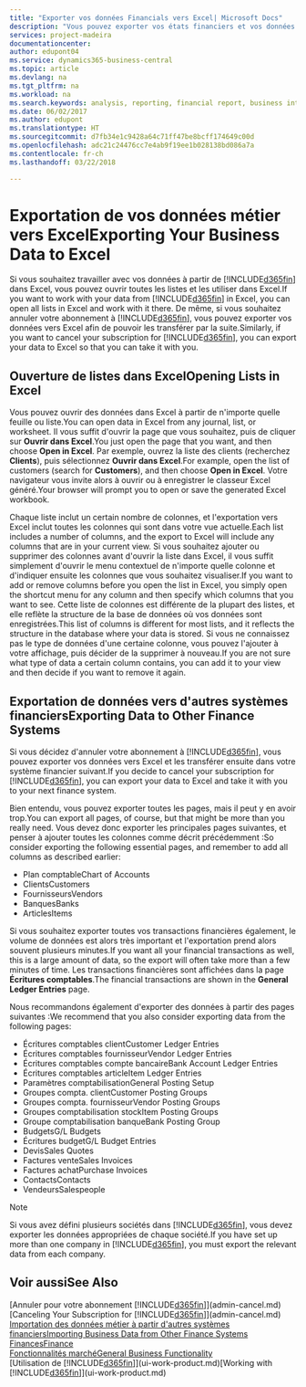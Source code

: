 ```yaml
---
title: "Exporter vos données Financials vers Excel| Microsoft Docs"
description: "Vous pouvez exporter vos états financiers et vos données de veille économique de Business Central vers Excel, ou ouvrir vos données Financials dans Excel."
services: project-madeira
documentationcenter: 
author: edupont04
ms.service: dynamics365-business-central
ms.topic: article
ms.devlang: na
ms.tgt_pltfrm: na
ms.workload: na
ms.search.keywords: analysis, reporting, financial report, business intelligence, BI, Excel
ms.date: 06/02/2017
ms.author: edupont
ms.translationtype: HT
ms.sourcegitcommit: d7fb34e1c9428a64c71ff47be8bcff174649c00d
ms.openlocfilehash: adc21c24476cc7e4ab9f19ee1b028138bd086a7a
ms.contentlocale: fr-ch
ms.lasthandoff: 03/22/2018

---
```

# <a name="exporting-your-business-data-to-excel"></a><span data-ttu-id="7d361-103">Exportation de vos données métier vers Excel</span><span class="sxs-lookup"><span data-stu-id="7d361-103">Exporting Your Business Data to Excel</span></span>
<span data-ttu-id="7d361-104">Si vous souhaitez travailler avec vos données à partir de [!INCLUDE[d365fin](includes/d365fin_md.md)] dans Excel, vous pouvez ouvrir toutes les listes et les utiliser dans Excel.</span><span class="sxs-lookup"><span data-stu-id="7d361-104">If you want to work with your data from [!INCLUDE[d365fin](includes/d365fin_md.md)] in Excel, you can open all lists in Excel and work with it there.</span></span> <span data-ttu-id="7d361-105">De même, si vous souhaitez annuler votre abonnement à [!INCLUDE[d365fin](includes/d365fin_md.md)], vous pouvez exporter vos données vers Excel afin de pouvoir les transférer par la suite.</span><span class="sxs-lookup"><span data-stu-id="7d361-105">Similarly, if you want to cancel your subscription for [!INCLUDE[d365fin](includes/d365fin_md.md)], you can export your data to Excel so that you can take it with you.</span></span>

## <a name="opening-lists-in-excel"></a><span data-ttu-id="7d361-106">Ouverture de listes dans Excel</span><span class="sxs-lookup"><span data-stu-id="7d361-106">Opening Lists in Excel</span></span>
<span data-ttu-id="7d361-107">Vous pouvez ouvrir des données dans Excel à partir de n'importe quelle feuille ou liste.</span><span class="sxs-lookup"><span data-stu-id="7d361-107">You can open data in Excel from any journal, list, or worksheet.</span></span> <span data-ttu-id="7d361-108">Il vous suffit d'ouvrir la page que vous souhaitez, puis de cliquer sur **Ouvrir dans Excel**.</span><span class="sxs-lookup"><span data-stu-id="7d361-108">You just open the page that you want, and then choose **Open in Excel**.</span></span> <span data-ttu-id="7d361-109">Par exemple, ouvrez la liste des clients (recherchez **Clients**), puis sélectionnez **Ouvrir dans Excel**.</span><span class="sxs-lookup"><span data-stu-id="7d361-109">For example, open the list of customers (search for **Customers**), and then choose **Open in Excel**.</span></span> <span data-ttu-id="7d361-110">Votre navigateur vous invite alors à ouvrir ou à enregistrer le classeur Excel généré.</span><span class="sxs-lookup"><span data-stu-id="7d361-110">Your browser will prompt you to open or save the generated Excel workbook.</span></span>  

<span data-ttu-id="7d361-111">Chaque liste inclut un certain nombre de colonnes, et l'exportation vers Excel inclut toutes les colonnes qui sont dans votre vue actuelle.</span><span class="sxs-lookup"><span data-stu-id="7d361-111">Each list includes a number of columns, and the export to Excel will include any columns that are in your current view.</span></span> <span data-ttu-id="7d361-112">Si vous souhaitez ajouter ou supprimer des colonnes avant d'ouvrir la liste dans Excel, il vous suffit simplement d'ouvrir le menu contextuel de n'importe quelle colonne et d'indiquer ensuite les colonnes que vous souhaitez visualiser.</span><span class="sxs-lookup"><span data-stu-id="7d361-112">If you want to add or remove columns before you open the list in Excel, you simply open the shortcut menu for any column and then specify which columns that you want to see.</span></span> <span data-ttu-id="7d361-113">Cette liste de colonnes est différente de la plupart des listes, et elle reflète la structure de la base de données où vos données sont enregistrées.</span><span class="sxs-lookup"><span data-stu-id="7d361-113">This list of columns is different for most lists, and it reflects the structure in the database where your data is stored.</span></span> <span data-ttu-id="7d361-114">Si vous ne connaissez pas le type de données d'une certaine colonne, vous pouvez l'ajouter à votre affichage, puis décider de la supprimer à nouveau.</span><span class="sxs-lookup"><span data-stu-id="7d361-114">If you are not sure what type of data a certain column contains, you can add it to your view and then decide if you want to remove it again.</span></span>  

## <a name="exporting-data-to-other-finance-systems"></a><span data-ttu-id="7d361-115">Exportation de données vers d'autres systèmes financiers</span><span class="sxs-lookup"><span data-stu-id="7d361-115">Exporting Data to Other Finance Systems</span></span>
<span data-ttu-id="7d361-116">Si vous décidez d'annuler votre abonnement à [!INCLUDE[d365fin](includes/d365fin_md.md)], vous pouvez exporter vos données vers Excel et les transférer ensuite dans votre système financier suivant.</span><span class="sxs-lookup"><span data-stu-id="7d361-116">If you decide to cancel your subscription for [!INCLUDE[d365fin](includes/d365fin_md.md)], you can export your data to Excel and take it with you to your next finance system.</span></span>  

<span data-ttu-id="7d361-117">Bien entendu, vous pouvez exporter toutes les pages, mais il peut y en avoir trop.</span><span class="sxs-lookup"><span data-stu-id="7d361-117">You can export all pages, of course, but that might be more than you really need.</span></span> <span data-ttu-id="7d361-118">Vous devez donc exporter les principales pages suivantes, et penser à ajouter toutes les colonnes comme décrit précédemment :</span><span class="sxs-lookup"><span data-stu-id="7d361-118">So consider exporting the following essential pages, and remember to add all columns as described earlier:</span></span>  

* <span data-ttu-id="7d361-119">Plan comptable</span><span class="sxs-lookup"><span data-stu-id="7d361-119">Chart of Accounts</span></span>  
* <span data-ttu-id="7d361-120">Clients</span><span class="sxs-lookup"><span data-stu-id="7d361-120">Customers</span></span>  
* <span data-ttu-id="7d361-121">Fournisseurs</span><span class="sxs-lookup"><span data-stu-id="7d361-121">Vendors</span></span>  
* <span data-ttu-id="7d361-122">Banques</span><span class="sxs-lookup"><span data-stu-id="7d361-122">Banks</span></span>  
* <span data-ttu-id="7d361-123">Articles</span><span class="sxs-lookup"><span data-stu-id="7d361-123">Items</span></span>  

<span data-ttu-id="7d361-124">Si vous souhaitez exporter toutes vos transactions financières également, le volume de données est alors très important et l'exportation prend alors souvent plusieurs minutes.</span><span class="sxs-lookup"><span data-stu-id="7d361-124">If you want all your financial transactions as well, this is a large amount of data, so the export will often take more than a few minutes of time.</span></span> <span data-ttu-id="7d361-125">Les transactions financières sont affichées dans la page **Écritures comptables**.</span><span class="sxs-lookup"><span data-stu-id="7d361-125">The financial transactions are shown in the **General Ledger Entries** page.</span></span>  

<span data-ttu-id="7d361-126">Nous recommandons également d'exporter des données à partir des pages suivantes :</span><span class="sxs-lookup"><span data-stu-id="7d361-126">We recommend that you also consider exporting data from the following pages:</span></span>  

* <span data-ttu-id="7d361-127">Écritures comptables client</span><span class="sxs-lookup"><span data-stu-id="7d361-127">Customer Ledger Entries</span></span>  
* <span data-ttu-id="7d361-128">Écritures comptables fournisseur</span><span class="sxs-lookup"><span data-stu-id="7d361-128">Vendor Ledger Entries</span></span>  
* <span data-ttu-id="7d361-129">Écritures comptables compte bancaire</span><span class="sxs-lookup"><span data-stu-id="7d361-129">Bank Account Ledger Entries</span></span>  
* <span data-ttu-id="7d361-130">Écritures comptables article</span><span class="sxs-lookup"><span data-stu-id="7d361-130">Item Ledger Entries</span></span>  
* <span data-ttu-id="7d361-131">Paramètres comptabilisation</span><span class="sxs-lookup"><span data-stu-id="7d361-131">General Posting Setup</span></span>  
* <span data-ttu-id="7d361-132">Groupes compta. client</span><span class="sxs-lookup"><span data-stu-id="7d361-132">Customer Posting Groups</span></span>  
* <span data-ttu-id="7d361-133">Groupes compta. fournisseur</span><span class="sxs-lookup"><span data-stu-id="7d361-133">Vendor Posting Groups</span></span>  
* <span data-ttu-id="7d361-134">Groupes comptabilisation stock</span><span class="sxs-lookup"><span data-stu-id="7d361-134">Item Posting Groups</span></span>  
* <span data-ttu-id="7d361-135">Groupe comptabilisation banque</span><span class="sxs-lookup"><span data-stu-id="7d361-135">Bank Posting Group</span></span>  
* <span data-ttu-id="7d361-136">Budgets</span><span class="sxs-lookup"><span data-stu-id="7d361-136">G/L Budgets</span></span>  
* <span data-ttu-id="7d361-137">Écritures budget</span><span class="sxs-lookup"><span data-stu-id="7d361-137">G/L Budget Entries</span></span>  
* <span data-ttu-id="7d361-138">Devis</span><span class="sxs-lookup"><span data-stu-id="7d361-138">Sales Quotes</span></span>  
* <span data-ttu-id="7d361-139">Factures vente</span><span class="sxs-lookup"><span data-stu-id="7d361-139">Sales Invoices</span></span>  
* <span data-ttu-id="7d361-140">Factures achat</span><span class="sxs-lookup"><span data-stu-id="7d361-140">Purchase Invoices</span></span>  
* <span data-ttu-id="7d361-141">Contacts</span><span class="sxs-lookup"><span data-stu-id="7d361-141">Contacts</span></span>  
* <span data-ttu-id="7d361-142">Vendeurs</span><span class="sxs-lookup"><span data-stu-id="7d361-142">Salespeople</span></span>  

> [!NOTE]  
>   <span data-ttu-id="7d361-143">Si vous avez défini plusieurs sociétés dans [!INCLUDE[d365fin](includes/d365fin_md.md)], vous devez exporter les données appropriées de chaque société.</span><span class="sxs-lookup"><span data-stu-id="7d361-143">If you have set up more than one company in [!INCLUDE[d365fin](includes/d365fin_md.md)], you must export the relevant data from each company.</span></span>

## <a name="see-also"></a><span data-ttu-id="7d361-144">Voir aussi</span><span class="sxs-lookup"><span data-stu-id="7d361-144">See Also</span></span>
<span data-ttu-id="7d361-145">[Annuler pour votre abonnement [!INCLUDE[d365fin](includes/d365fin_md.md)]](admin-cancel.md)</span><span class="sxs-lookup"><span data-stu-id="7d361-145">[Canceling Your Subscription for [!INCLUDE[d365fin](includes/d365fin_md.md)]](admin-cancel.md)</span></span>  
[<span data-ttu-id="7d361-146">Importation des données métier à partir d'autres systèmes financiers</span><span class="sxs-lookup"><span data-stu-id="7d361-146">Importing Business Data from Other Finance Systems</span></span>](upload-data.md)  
[<span data-ttu-id="7d361-147">Finances</span><span class="sxs-lookup"><span data-stu-id="7d361-147">Finance</span></span>](finance.md)  
[<span data-ttu-id="7d361-148">Fonctionnalités marché</span><span class="sxs-lookup"><span data-stu-id="7d361-148">General Business Functionality</span></span>](ui-across-business-areas.md)  
<span data-ttu-id="7d361-149">[Utilisation de [!INCLUDE[d365fin](includes/d365fin_md.md)]](ui-work-product.md)</span><span class="sxs-lookup"><span data-stu-id="7d361-149">[Working with [!INCLUDE[d365fin](includes/d365fin_md.md)]](ui-work-product.md)</span></span>  

